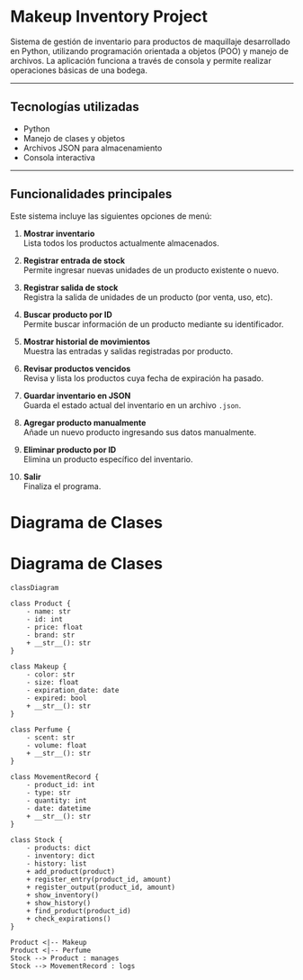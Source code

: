 # Makeup Inventory Project

Sistema de gestión de inventario para productos de maquillaje desarrollado en Python, utilizando programación orientada a objetos (POO) y manejo de archivos. La aplicación funciona a través de consola y permite realizar operaciones básicas de una bodega.

---
## Tecnologías utilizadas

- Python 
- Manejo de clases y objetos
- Archivos JSON para almacenamiento
- Consola interactiva

---

## Funcionalidades principales

Este sistema incluye las siguientes opciones de menú:

1. **Mostrar inventario**  
   Lista todos los productos actualmente almacenados.

2. **Registrar entrada de stock**  
   Permite ingresar nuevas unidades de un producto existente o nuevo.

3. **Registrar salida de stock**  
   Registra la salida de unidades de un producto (por venta, uso, etc).

4. **Buscar producto por ID**  
   Permite buscar información de un producto mediante su identificador.

5. **Mostrar historial de movimientos**  
   Muestra las entradas y salidas registradas por producto.

6. **Revisar productos vencidos**  
   Revisa y lista los productos cuya fecha de expiración ha pasado.

7. **Guardar inventario en JSON**  
   Guarda el estado actual del inventario en un archivo `.json`.

8. **Agregar producto manualmente**  
   Añade un nuevo producto ingresando sus datos manualmente.

9. **Eliminar producto por ID**  
   Elimina un producto específico del inventario.

0. **Salir**  
   Finaliza el programa.

# Diagrama de Clases

# Diagrama de Clases

```mermaid
classDiagram

class Product {
    - name: str
    - id: int
    - price: float
    - brand: str
    + __str__(): str
}

class Makeup {
    - color: str
    - size: float
    - expiration_date: date
    - expired: bool
    + __str__(): str
}

class Perfume {
    - scent: str
    - volume: float
    + __str__(): str
}

class MovementRecord {
    - product_id: int
    - type: str
    - quantity: int
    - date: datetime
    + __str__(): str
}

class Stock {
    - products: dict
    - inventory: dict
    - history: list
    + add_product(product)
    + register_entry(product_id, amount)
    + register_output(product_id, amount)
    + show_inventory()
    + show_history()
    + find_product(product_id)
    + check_expirations()
}

Product <|-- Makeup
Product <|-- Perfume
Stock --> Product : manages
Stock --> MovementRecord : logs

```

